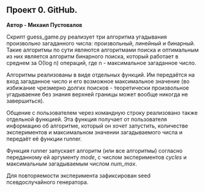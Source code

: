## Проект 0. GitHub.
**Автор - Михаил Пустовалов**

Скрипт guess_game.py реализует три алгоритма угадывания произвольно
загаданного числа: произвольный, линейный и бинарный. Такие алгоритмы 
по сути являются алгоритмами поиска и оптимальным из них является алгоритм бинарного поиска, который работает в
среднем за О(log n) операций, где n - максимальное загаданное число.

Алгоритмы реализованы в виде отдельных функций. Им передаётся на вход загаданное число и его возможное максимальное
значение (во избижание чрезмерно долгих поисков - теоретически произвольное 
угадываение без знания верхней границы может вообще никогда не завершиться).

Общение с пользователем через командную строку реализовано также отдельной функцией.
Эта функция получает от пользователя информацию об алгоритме, который он 
хочет запустить, количестве экспериментов и максимальном значении
загадываемого числа и передаёт её функции runner.

Функция runner запускает алгоритм (или все алгоритмы) согласно переданному ей
аргументу *mode*, с числом экспериментов *cycles* и максимальным 
загадываемым числом *num_max*.

Для повторяемости эксперимента зафиксирован seed псевдослучайного генератора.
 